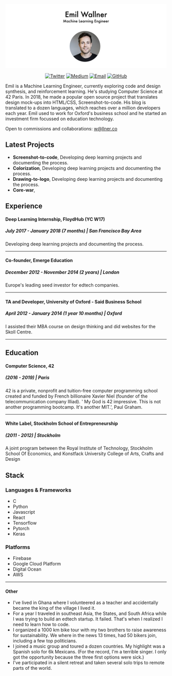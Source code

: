 
<img src="header.svg">

<p align="center">
  <a href="https://twitter.com/emilwallner"><img src="https://img.shields.io/badge/Twitter-6054-blue.svg" alt="Twitter"></a>
  <a href="https://medium.com/emilwallner"><img src="https://img.shields.io/badge/Medium-4256-green.svg" alt="Medium"></a>
  <a href="mailto:w@llner.co"><img src="https://img.shields.io/badge/Email-w%40llner.co-red.svg" alt="Email"></a>
  <a href="https://github.com/emilwallner"><img src="https://img.shields.io/badge/GitHub-1012-lightgrey.svg" alt="GitHub"></a>
</p>

Emil is a Machine Learning Engineer, currently exploring code and design synthesis, and reinforcement learning. He's studying Computer Science at 42 Paris. In 2018, he made a popular open source project that translates design mock-ups into HTML/CSS, Screenshot-to-code. His blog is translated to a dozen languages, which reaches over a million developers each year. Emil used to work for Oxford's business school and he started an investment firm focussed on education technology. 

Open to commissions and collaborations: w@llner.co 


## Latest Projects 

- **Screenshot-to-code**, Developing deep learning projects and documenting the process.
- **Colorization**, Developing deep learning projects and documenting the process.
- **Drawing-to-logo**, Developing deep learning projects and documenting the process.
- **Core-war**, 




## Experience 

#### Deep Learning Internship, FloydHub (YC W17)
##### July 2017 - January 2018 (7 months)  | San Francisco Bay Area

Developing deep learning projects and documenting the process.

--- 

#### Co-founder, Emerge Education
##### December 2012 - November 2014 (2 years) | London

Europe's leading seed investor for edtech companies.

---


#### TA and Developer, University of Oxford - Said Business School
##### April 2012 - January 2014 (1 year 10 months) | Oxford

I assisted their MBA course on design thinking and did websites for the Skoll Centre.

---

## Education

#### Computer Science, 42
##### (2016 - 2019) | Paris

42 is a private, nonprofit and tuition-free computer programming school created and funded by French billionaire Xavier Niel (founder of the telecommunication company Illiad). ' My God is 42 impressive. This is not another programming bootcamp. It's another MIT.', Paul Graham. 


---

#### White Label, Stockholm School of Entrepreneurship
##### (2011 - 2012) | Stockholm

A joint program between the Royal Institute of Technology, Stockholm School Of Economics, and Konstfack University College of Arts, Crafts and Design


## Stack

### Languages & Frameworks

- C
- Python
- Javascript
- React
- Tensorflow
- Pytorch
- Keras

### Platforms

- Firebase
- Google Cloud Platform
- Digital Ocean
- AWS

---


#### Other

- I've lived in Ghana where I volunteered as a teacher and accidentally became the king of the village I lived it. 
- For a year I traveled in southeast Asia, the States, and South Africa while I was trying to build an edtech startup. It failed. That's when I realized I need to learn how to code. 
- I organized a 1000 km bike tour with my two brothers to raise awareness for sustainability. We where in the news 13 times, had 50 bikers join, including a few top politicians. 
- I joined a music group and toured a dozen countries. My highlight was a Spanish solo for 6k Mexicans. (For the record, I'm a terrible singer. I only got the opportunity because the three first options were sick.)
- I've participated in a silent retreat and taken several solo trips to remote parts of the world. 
